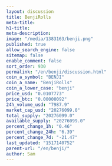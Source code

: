 ```yaml
---
layout: discussion
title: BenjiRolls
meta-title: 
h1-title: 
meta-description: 
image: "/media/1383163/benji.png"
published: true
allow_search_engine: false
sitemap: false
enable_comment: false
sort_order: 930
permalink: "/en/benji/discussion.html"
coin_a_symbol: "BENJI"
coin_a_name: "BenjiRolls"
coin_a_lower_case: "benji"
price_usd: "0.0107773"
price_btc: "0.00000092"
24h_volume_usd: "7987.9"
market_cap_usd: "20276099.0"
total_supply: "20276099.0"
available_supply: "20276099.0"
percent_change_1h: "0.46"
percent_change_24h: "6.39"
percent_change_7d: "-21.47"
last_updated: "1517140752"
parent-url: "/en/benji/"
author: Sam
---
```


